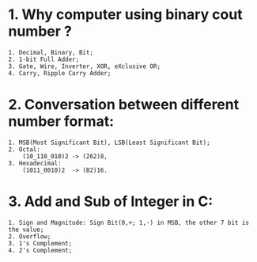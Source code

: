 # 1. Why computer using binary cout number ?
	1. Decimal, Binary, Bit;
	2. 1-bit Full Adder;
	3. Gate, Wire, Inverter, XOR, eXclusive OR;
	4. Carry, Ripple Carry Adder;
# 2. Conversation between different number format:
	1. MSB(Most Significant Bit), LSB(Least Significant Bit);
	2. Octal:
		(10_110_010)2 -> (262)8,
	3. Hexadecimal:
		(1011_0010)2  -> (B2)16.
# 3. Add and Sub of Integer in C:
	1. Sign and Magnitude: Sign Bit(0,+; 1,-) in MSB, the other 7 bit is the value;
	2. Overflow;
	3. 1's Complement;
	4. 2's Complement;
